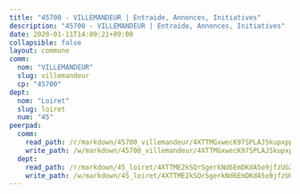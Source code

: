 ```yaml
---
title: "45700 - VILLEMANDEUR | Entraide, Annonces, Initiatives"
description: "45700 - VILLEMANDEUR | Entraide, Annonces, Initiatives"
date: 2020-01-11T14:09:21+09:00
collapsible: false
layout: commune
comm:
  nom: "VILLEMANDEUR"
  slug: villemandeur
  cp: "45700"
dept:
  nom: "Loiret"
  slug: loiret
  num: "45"
peerpad:
  comm:
    read_path: /r/markdown/45700_villemandeur/4XTTMGxwecK97SPLAJ5kupxppaAMrEgPcfK36v3RuMUFVKPpd
    write_path: /w/markdown/45700_villemandeur/4XTTMGxwecK97SPLAJ5kupxppaAMrEgPcfK36v3RuMUFVKPpd-K3TgUhbiQ4PWspKvRUpZbihn1oQpzYe1qCgXiES8qgpb59LhjRXnhDUbJFvd3TzdKsV46DQkaU83AeQWYRqZiLg4CUz5zAnuX7kFGNcwWsmsZr6DR4hSC5yvdUvynTqzZAtxwE1X
  dept:
    read_path: /r/markdown/45_loiret/4XTTME2kSQrSgerkNd6EmDKdA5o9jfzUG2SAG8C2qVYb3YXN4
    write_path: /w/markdown/45_loiret/4XTTME2kSQrSgerkNd6EmDKdA5o9jfzUG2SAG8C2qVYb3YXN4-K3TgULpEDoP6p5UphGUnEGQQDb2AQTj81Z2trE1ZVsdtBZSXUbkVLE9oEias3DdMz5vmgxRH8ErfnuyVj2VYfJxxhBMoq5ZxQCDrb2jTVFkww5uEThgDKwT8pF9LfJGTpqNraKjJ
---
```


